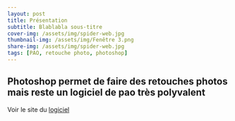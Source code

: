 ```yaml
---
layout: post
title: Présentation
subtitle: Blablabla sous-titre
cover-img: /assets/img/spider-web.jpg
thumbnail-img: /assets/img/Fenêtre 3.png
share-img: /assets/img/spider-web.jpg
tags: [PAO, retouche photo, photoshop]
---
```


## Photoshop permet de faire des retouches photos mais reste un logiciel de pao très polyvalent

Voir le site du [logiciel](https://www.adobe.com/fr/products/photoshop/landpb.html?gclid=CjwKCAiA7IGcBhA8EiwAFfUDsfodXvFl72olfM6LZ9ObKtgwlB0FSG5j6T4FDbzoHn3UlZXk8ac7ERoCEEsQAvD_BwE&mv=search&mv=search&sdid=LZ32SYVR&ef_id=CjwKCAiA7IGcBhA8EiwAFfUDsfodXvFl72olfM6LZ9ObKtgwlB0FSG5j6T4FDbzoHn3UlZXk8ac7ERoCEEsQAvD_BwE:G:s&s_kwcid=AL!3085!3!341240721086!e!!g!!adobe%20photoshop!1435912275!56537390339)
